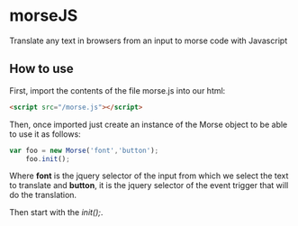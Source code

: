 # morseJS
Translate any text in browsers from an input to morse code with Javascript

## How to use

First, import the contents of the file morse.js into our html:

```html
<script src="/morse.js"></script>
```

Then, once imported just create an instance of the Morse object to be able to use it as follows:

```js
var foo = new Morse('font','button');
	foo.init();
```
Where **font** is the jquery selector of the input from which we select the text to translate and **button**, it is the jquery selector of the event trigger that will do the translation.

Then start with the *init();*.

